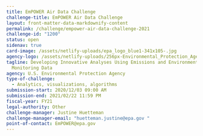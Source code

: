 ```yaml
---
title: EmPOWER Air Data Challenge
challenge-title: EmPOWER Air Data Challenge
layout: front-matter-data-markdownify-content
permalink: /challenge/empower-air-data-challenge-2021
challenge-id: "1200"
status: open
sidenav: true
card-image: /assets/netlify-uploads/epa_logo_blue1-341x105-.jpg
agency-logo: /assets/netlify-uploads/256px-Environmental_Protection_Agency_logo.png
tagline: Developing Innovative Analyses Using Emissions and Environmental
  Monitoring Data
agency: U.S. Environmental Protection Agency
type-of-challenge:
  - Analytics, visualizations, algorithms
submission-start: 2020/12/03 09:00 AM
submission-end: 2021/02/22 11:59 PM
fiscal-year: FY21
legal-authority: Other
challenge-manager: Justine Huetteman
challenge-manager-email: "huetteman.justine@epa.gov "
point-of-contact: EmPOWER@epa.gov
---
```

